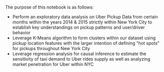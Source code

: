 The purpose of this notebook is as follows:

*   Perform an exploratory data analysis on Uber Pickup Data from certain months within the years 2014 & 2015 strictly within New York City to establish key understandings on pickup patterns and user/driver behavior
*   Leverage K-Means algorithm to form clusters within our dataset using pickup location features with the larger intention of defining "hot spots" for pickups throughout New York City
*   Leverage regression analysis for causal inference to estimate the sensitivity of taxi demand to Uber rides supply as well as analyzing market penetration for Uber within NYC
